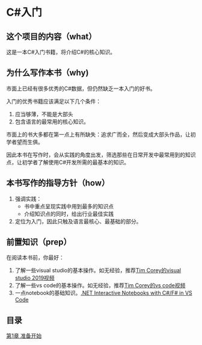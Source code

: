 # C#入门

## 这个项目的内容（what）

这是一本C#入门书籍，将介绍C#的核心知识。

## 为什么写作本书（why)

市面上已经有很多优秀的C#数据，但仍然缺乏一本入门的好书。

入门的优秀书籍应该满足以下几个条件：
1. 应当够薄，不能是大部头
2. 包含语言的最常用的核心知识。

市面上的书大多都在第一点上有所缺失：追求广而全，然后变成大部头作品，让初学者望而生俱。

因此本书在写作时，会从实践的角度出发，筛选那些在日常开发中最常用到的知识点，让初学者了解使用C#开发所需的最基本的知识。

## 本书写作的指导方针（how）

1. 强调实践：
   - 书中重点呈现实践中用到最多的知识点
   - 介绍知识点的同时，给出行业最佳实践
2. 定位为入门，因此只触及语言最核心、最基础的部分。

## 前置知识（prep）

在阅读本书前，你最好：
1. 了解一些visual studio的基本操作。如无经验，推荐[Tim Corey的visual studio 2019视频](https://www.youtube.com/watch?v=9V2En3Cnq6c&t=0s)
2. 了解一些vs code的基本操作。如无经验，推荐[Tim Corey的vs code视频](https://www.youtube.com/watch?v=r5dtl9Uq9V0)
3. 一点notebook的基础知识。[.NET Interactive Notebooks with C#/F# in VS Code](https://www.youtube.com/watch?v=DMYtIJT1OeU)


## 目录

[第1章 准备开始](./中文/第1章%20准备开始.dib)